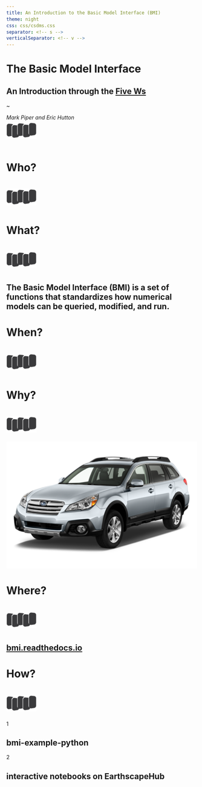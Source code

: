 ```yaml
---
title: An Introduction to the Basic Model Interface (BMI)
theme: night
css: css/csdms.css
separator: <!-- s -->
verticalSeparator: <!-- v -->
---
```


# The Basic Model Interface
## An Introduction through the [Five Ws](https://en.wikipedia.org/wiki/Five_Ws)

~

_Mark Piper and Eric Hutton_  

<a href="https://csdms.colorado.edu">
<img align="center" width="80px" style="margin:-10px 0 20px 0" src="./assets/CSDMS-logo-nocolor.png">
</a>

<!-- s -->

# Who?

<img align="center" width="80px" style="margin:20px 0 10px 0" src="./assets/CSDMS-logo-nocolor.png">

<!-- s -->

# What?

<img align="center" width="80px" style="margin:20px 0 10px 0" src="./assets/CSDMS-logo-nocolor.png">

<!-- v -->

## The Basic Model Interface (BMI) is a set of functions that standardizes how numerical models can be queried, modified, and run.

<!-- s -->

# When?

<img align="center" width="80px" style="margin:20px 0 10px 0" src="./assets/CSDMS-logo-nocolor.png">

<!-- s -->

# Why?

<img align="center" width="80px" style="margin:20px 0 10px 0" src="./assets/CSDMS-logo-nocolor.png">

<!-- v -->

![Ms. Car!](./assets/subaru.png "2013 Subaru Outback")

<!-- s -->

# Where?

<img align="center" width="80px" style="margin:20px 0 10px 0" src="./assets/CSDMS-logo-nocolor.png">

<!-- v -->

## [bmi.readthedocs.io](https://bmi.readthedocs.io)

<!-- s -->

# How?

<img align="center" width="80px" style="margin:20px 0 10px 0" src="./assets/CSDMS-logo-nocolor.png">

<!-- v -->

1
## bmi-example-python

2
## interactive notebooks on EarthscapeHub
